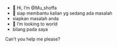 - 👋 Hi, I’m @Mu_shoffa
- 👀 siap membantu kalian yg sedang ada masalah
- siapkan masalah anda
- 💞️ I’m looking to world
- bilang pada saya

Can't you help me please?

<!---
SugandaShoffa/SugandaShoffa



